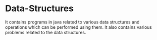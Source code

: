 # Data-Structures
It contains programs in java related to various data structures and operations which can be performed using them. It also contains various problems related to the data structures.
